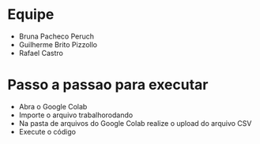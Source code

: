 # Equipe
- Bruna Pacheco Peruch
- Guilherme Brito Pizzollo
- Rafael Castro


# Passo a passao para executar 

- Abra o Google Colab
- Importe o arquivo trabalhorodando
- Na pasta de arquivos do Google Colab realize o upload do arquivo CSV
- Execute o código
